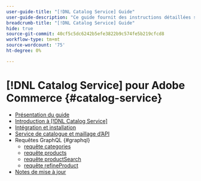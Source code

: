 ```yaml
---
user-guide-title: "[!DNL Catalog Service] Guide"
user-guide-description: "Ce guide fournit des instructions détaillées sur l’utilisation de [!DNL Catalog Service] pour Adobe Commerce."
breadcrumb-title: "[!DNL Catalog Service] Guide"
hide: true
source-git-commit: 40cf5c5dc6242b5efe3822b9c574fe5b219cfcd8
workflow-type: tm+mt
source-wordcount: '75'
ht-degree: 0%

---
```


# [!DNL Catalog Service] pour Adobe Commerce {#catalog-service}

- [Présentation du guide](guide-overview.md)
- [Introduction à [!DNL Catalog Service]](overview.md)
- [Intégration et installation](installation.md)
- [Service de catalogue et maillage d’API](mesh.md)
- Requêtes GraphQL {#graphql}
   - [requête categories](https://developer.adobe.com/commerce/webapi/graphql/schema/catalog-service/queries/categories/)
   - [requête products](https://developer.adobe.com/commerce/webapi/graphql/schema/catalog-service/queries/products/)
   - [requête productSearch](https://developer.adobe.com/commerce/webapi/graphql/schema/catalog-service/queries/product-search/)
   - [requête refineProduct](https://developer.adobe.com/commerce/webapi/graphql/schema/catalog-service/queries/refine-product/)
- [Notes de mise à jour](release-notes.md)
